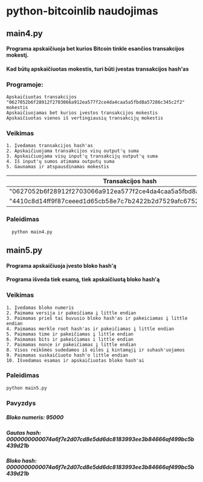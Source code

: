 # python-bitcoinlib naudojimas

## main4.py 
  #### Programa apskaičiuoja bet kurios Bitcoin tinkle esančios transakcijos mokestį. 
  #### Kad būtų apskaičiuotas mokestis, turi būti įvestas transakcijos hash'as

### Programoje:
    Apskaičiuotas transakcijos "0627052b6f28912f2703066a912ea577f2ce4da4caa5a5fbd8a57286c345c2f2" mokestis
    Apskaičiuojamas bet kurios įvestos transakcijos mokestis
    Apskaičiuotas vienos iš vertingiausių transakcijų mokestis
      
### Veikimas
    1. Įvedamas transakcijos hash'as
    2. Apskaičiuojama transakcijos visų output'ų suma
    3. Apskaičiuojama visų input'ų transakcijų output'ų suma
    4. Iš input'ų sumos atimama outputų suma
    5. Gaunamas ir atspausdinamas mokestis
      
 | Transakcijos hash                                                |    Mokestis    |
 |------------------------------------------------------------------|----------------|
 |"0627052b6f28912f2703066a912ea577f2ce4da4caa5a5fbd8a57286c345c2f2"|     0.0005     |
 |"4410c8d14ff9f87ceeed1d65cb58e7c7b2422b2d7529afc675208ce2ce09ed7d"|     0.06534852 |
 
 
 ### Paleidimas
      python main4.py
      
## main5.py
   #### Programa apskaičiuoja įvesto bloko hash'ą
   #### Programa išveda tiek esamą, tiek apskaičiuotą bloko hash'ą
   
### Veikimas
    1. Įvedamas bloko numeris
    2. Paimama versija ir pakeičiama į little endian
    3. Paimamas prieš tai buvusio bloko hash'as ir pakeiciamas į little endian
    4. Paimamas merkle root hash'as ir pakeičiamas į little endian
    5. Paimamas time ir pakeičiamas į little endian
    6. Paimamas bits ir pakeičiamas i little endian
    7. Paimamas nonce ir pakeičiamas į little endian
    8. Visos reikšmės sudedamos iš eilės į kintamąjį ir suhash'uojamos
    9. Paimamas suskaičiuoto hash'o little endian
    10. Išvedamas esamas ir apskaičiuotas bloko hash'ai
    
### Paleidimas
    python main5.py

### Pavyzdys
##### Bloko numeris:  95000
##### Gautas hash:  0000000000074a6f7e2d07cd8e5dd6dc8183993ee3b84666af499bc5b439d21b
##### Bloko hash:  0000000000074a6f7e2d07cd8e5dd6dc8183993ee3b84666af499bc5b439d21b
